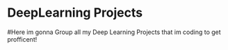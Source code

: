 # DeepLearning Projects

#Here im gonna Group all my Deep Learning Projects that im coding to get profficent!


